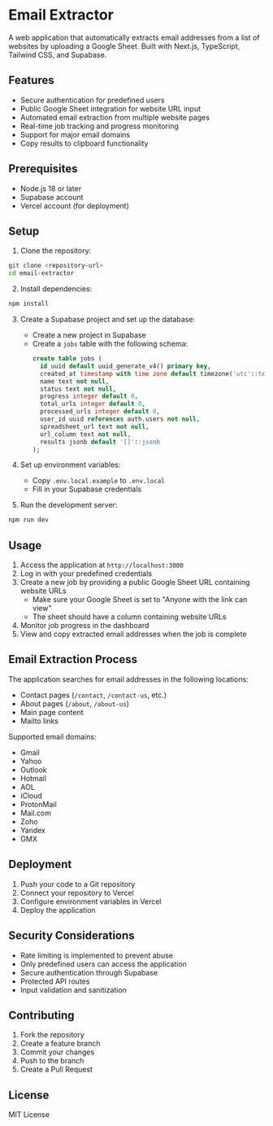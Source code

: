 # Email Extractor

A web application that automatically extracts email addresses from a list of websites by uploading a Google Sheet. Built with Next.js, TypeScript, Tailwind CSS, and Supabase.

## Features

- Secure authentication for predefined users
- Public Google Sheet integration for website URL input
- Automated email extraction from multiple website pages
- Real-time job tracking and progress monitoring
- Support for major email domains
- Copy results to clipboard functionality

## Prerequisites

- Node.js 18 or later
- Supabase account
- Vercel account (for deployment)

## Setup

1. Clone the repository:
```bash
git clone <repository-url>
cd email-extractor
```

2. Install dependencies:
```bash
npm install
```

3. Create a Supabase project and set up the database:
   - Create a new project in Supabase
   - Create a `jobs` table with the following schema:
     ```sql
     create table jobs (
       id uuid default uuid_generate_v4() primary key,
       created_at timestamp with time zone default timezone('utc'::text, now()) not null,
       name text not null,
       status text not null,
       progress integer default 0,
       total_urls integer default 0,
       processed_urls integer default 0,
       user_id uuid references auth.users not null,
       spreadsheet_url text not null,
       url_column text not null,
       results jsonb default '[]'::jsonb
     );
     ```

4. Set up environment variables:
   - Copy `.env.local.example` to `.env.local`
   - Fill in your Supabase credentials

5. Run the development server:
```bash
npm run dev
```

## Usage

1. Access the application at `http://localhost:3000`
2. Log in with your predefined credentials
3. Create a new job by providing a public Google Sheet URL containing website URLs
   - Make sure your Google Sheet is set to "Anyone with the link can view"
   - The sheet should have a column containing website URLs
4. Monitor job progress in the dashboard
5. View and copy extracted email addresses when the job is complete

## Email Extraction Process

The application searches for email addresses in the following locations:
- Contact pages (`/contact`, `/contact-us`, etc.)
- About pages (`/about`, `/about-us`)
- Main page content
- Mailto links

Supported email domains:
- Gmail
- Yahoo
- Outlook
- Hotmail
- AOL
- iCloud
- ProtonMail
- Mail.com
- Zoho
- Yandex
- GMX

## Deployment

1. Push your code to a Git repository
2. Connect your repository to Vercel
3. Configure environment variables in Vercel
4. Deploy the application

## Security Considerations

- Rate limiting is implemented to prevent abuse
- Only predefined users can access the application
- Secure authentication through Supabase
- Protected API routes
- Input validation and sanitization

## Contributing

1. Fork the repository
2. Create a feature branch
3. Commit your changes
4. Push to the branch
5. Create a Pull Request

## License

MIT License 